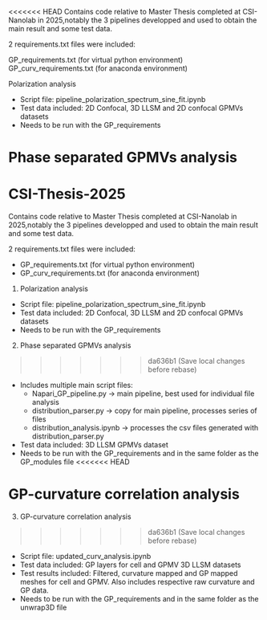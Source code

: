 <<<<<<< HEAD
Contains code relative to Master Thesis completed at CSI-Nanolab in 2025,notably the 3 pipelines developped and used to obtain the main result and some test data.

2 requirements.txt files were included:

GP_requirements.txt (for virtual python environment)
GP_curv_requirements.txt (for anaconda environment)

Polarization analysis
- Script file: pipeline_polarization_spectrum_sine_fit.ipynb
- Test data included: 2D Confocal, 3D LLSM and 2D confocal GPMVs datasets
- Needs to be run with the GP_requirements
  
Phase separated GPMVs analysis
=======
# CSI-Thesis-2025
Contains code relative to Master Thesis completed at CSI-Nanolab in 2025,notably the 3 pipelines developped and used to obtain the main result and some test data.

2 requirements.txt files were included:
- GP_requirements.txt (for virtual python environment)
- GP_curv_requirements.txt (for anaconda environment)

1. Polarization analysis
- Script file: pipeline_polarization_spectrum_sine_fit.ipynb
- Test data included: 2D Confocal, 3D LLSM and 2D confocal GPMVs datasets
- Needs to be run with the GP_requirements

2. Phase separated GPMVs analysis
>>>>>>> da636b1 (Save local changes before rebase)
- Includes multiple main script files:
    - Napari_GP_pipeline.py -> main pipeline, best used for individual file analysis
    - distribution_parser.py -> copy for main pipeline, processes series of files
    - distribution_analysis.ipynb -> processes the csv files generated with distribution_parser.py
- Test data included: 3D LLSM GPMVs dataset
- Needs to be run with the GP_requirements and in the same folder as the GP_modules file
<<<<<<< HEAD
  
GP-curvature correlation analysis
=======

3. GP-curvature correlation analysis
>>>>>>> da636b1 (Save local changes before rebase)
- Script file: updated_curv_analysis.ipynb
- Test data included: GP layers for cell and GPMV 3D LLSM datasets
- Test results included: Filtered, curvature mapped and GP mapped meshes for cell and GPMV. Also includes respective raw curvature and GP data.
- Needs to be run with the GP_requirements and in the same folder as the unwrap3D file
